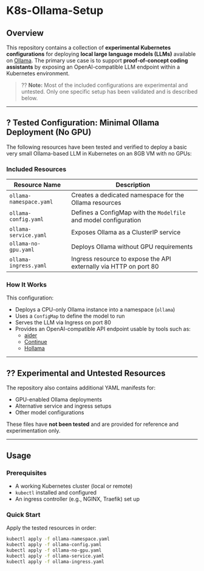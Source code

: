 # K8s-Ollama-Setup

## Overview

This repository contains a collection of **experimental Kubernetes configurations** for deploying **local large language models (LLMs)** available on [Ollama](https://ollama.com/). The primary use case is to support **proof-of-concept coding assistants** by exposing an OpenAI-compatible LLM endpoint within a Kubernetes environment.

> ?? **Note:** Most of the included configurations are experimental and untested. Only one specific setup has been validated and is described below.

---

## ? Tested Configuration: Minimal Ollama Deployment (No GPU)

The following resources have been tested and verified to deploy a basic very small Ollama-based LLM in Kubernetes on an 8GB VM with no GPUs:

### Included Resources

| Resource Name           | Description                                                       |
|-------------------------|-------------------------------------------------------------------|
| `ollama-namespace.yaml` | Creates a dedicated namespace for the Ollama resources             |
| `ollama-config.yaml`    | Defines a ConfigMap with the `Modelfile` and model configuration   |
| `ollama-service.yaml`   | Exposes Ollama as a ClusterIP service                              |
| `ollama-no-gpu.yaml`    | Deploys Ollama without GPU requirements                            |
| `ollama-ingress.yaml`   | Ingress resource to expose the API externally via HTTP on port 80  |

### How It Works

This configuration:
- Deploys a CPU-only Ollama instance into a namespace (`ollama`)
- Uses a `ConfigMap` to define the model to run
- Serves the LLM via Ingress on port 80
- Provides an OpenAI-compatible API endpoint usable by tools such as:
  - [aider](https://github.com/paul-gauthier/aider)
  - [Continue](https://github.com/continuedev/continue)
  - [Hollama](https://github.com/fmaclen/hollama)

---

## ?? Experimental and Untested Resources

The repository also contains additional YAML manifests for:

- GPU-enabled Ollama deployments
- Alternative service and ingress setups
- Other model configurations

These files have **not been tested** and are provided for reference and experimentation only.

---

## Usage

### Prerequisites

- A working Kubernetes cluster (local or remote)
- `kubectl` installed and configured
- An ingress controller (e.g., NGINX, Traefik) set up

### Quick Start

Apply the tested resources in order:

```bash
kubectl apply -f ollama-namespace.yaml
kubectl apply -f ollama-config.yaml
kubectl apply -f ollama-no-gpu.yaml
kubectl apply -f ollama-service.yaml
kubectl apply -f ollama-ingress.yaml

